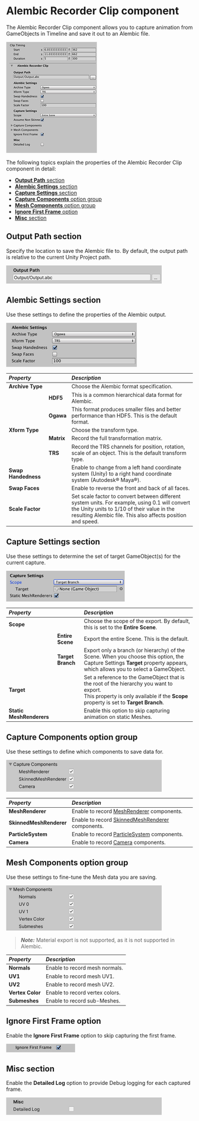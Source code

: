 # Alembic Recorder Clip component

The Alembic Recorder Clip component allows you to capture animation from GameObjects in Timeline and save it out to an Alembic file.

![Alembic Shot Clip](images/abc_recorder_clip.png)



The following topics explain the properties of the Alembic Recorder Clip component in detail:

- [**Output Path** section](#recordRef_A)
- [**Alembic Settings** section](#recordRef_B)
- [**Capture Settings** section](#recordRef_C)
- [**Capture Components** option group](#recordRef_D)
- [**Mesh Components** option group](#recordRef_E)
- [**Ignore First Frame** option](#recordRef_F)
- [**Misc** section](#recordRef_H)



<a name="recordRef_A"></a>

## Output Path section

Specify the location to save the Alembic file to. By default, the output path is relative to the current Unity Project path.

![Output Path section](images/abc_export_options_A.png)



<a name="recordRef_B"></a>

## Alembic Settings section

Use these settings to define the properties of the Alembic output.

![Alembic Settings section](images/abc_recorder_options_B.png)

| ***Property***      |            | ***Description***                                            |
| :------------------ | :--------- | :----------------------------------------------------------- |
| __Archive Type__    |            | Choose the Alembic format specification.                     |
|                     | __HDF5__   | This is a common hierarchical data format for Alembic.       |
|                     | __Ogawa__  | This format produces smaller files and better performance than HDF5. This is the default format. |
| __Xform Type__      |            | Choose the transform type.                                   |
|                     | __Matrix__ | Record the full transformation matrix.                       |
|                     | __TRS__    | Record the TRS channels for position, rotation, scale of an object. This is the default transform type. |
| __Swap Handedness__ |            | Enable to change from a left hand coordinate system (Unity) to a right hand coordinate system (Autodesk® Maya®). |
| __Swap Faces__      |            | Enable to reverse the front and back of all faces.           |
| __Scale Factor__    |            | Set scale factor to convert between different system units. For example, using 0.1 will convert the Unity units to 1/10 of their value in the resulting Alembic file. This also affects position and speed. |



<a name="recordRef_C"></a>

## Capture Settings section

Use these settings to determine the set of target GameObject(s) for the current capture. 

![Capture Settings section](images/abc_export_options_C.png)

| ***Property***                             |                   | ***Description***                                            |
| :----------------------------------------- | :---------------- | :----------------------------------------------------------- |
| __Scope__                |                   | Choose the scope of the export. By default, this is set to the **Entire Scene**. |
|                          | __Entire Scene__  | Export the entire Scene. This is the default.                |
|                          | __Target Branch__ | Export only a branch (or hierarchy) of the Scene. When you choose this option, the Capture Settings **Target** property appears, which allows you to select a GameObject. |
| __Target__               |                   | Set a reference to the GameObject that is the root of the hierarchy you want to export.<br/>This property is only available if the **Scope** property is set to __Target Branch__. |
| __Static MeshRenderers__ |                   | Enable this option to skip capturing animation on static Meshes. |



<a name="recordRef_D"></a>

## Capture Components option group

Use these settings to define which components to save data for.

![Capture Components option group](images/abc_export_options_D.png)



| ***Property***          | ***Description***                                            |
| :---------------------- | :----------------------------------------------------------- |
| __MeshRenderer__        | Enable to record [MeshRenderer](https://docs.unity3d.com/Manual/class-MeshRenderer.html) components. |
| __SkinnedMeshRenderer__ | Enable to record [SkinnedMeshRenderer](https://docs.unity3d.com/Manual/class-SkinnedMeshRenderer.html) components. |
| __ParticleSystem__      | Enable to record [ParticleSystem](https://docs.unity3d.com/Manual/class-ParticleSystem.html) components. |
| __Camera__              | Enable to record [Camera](https://docs.unity3d.com/Manual/class-Camera.html) components. |



<a name="recordRef_E"></a>

## Mesh Components option group

Use these settings to fine-tune the Mesh data you are saving.

![Mesh Components option group](images/abc_export_options_E.png)

> ***Note:*** Material export is not supported, as it is not supported in Alembic.



| ***Property***   | ***Description***               |
| :--------------- | :------------------------------ |
| __Normals__      | Enable to record mesh normals.  |
| __UV1__          | Enable to record mesh UV1.      |
| __UV2__          | Enable to record mesh UV2.      |
| __Vertex Color__ | Enable to record vertex colors. |
| __Submeshes__    | Enable to record sub-Meshes.    |



<a name="recordRef_F"></a>

## Ignore First Frame option

Enable the **Ignore First Frame** option to skip capturing the first frame. 

![More Capture options](images/abc_recorder_options_F.png)



<a name="recordRef_G"></a>

## Misc section

Enable the __Detailed Log__ option to provide Debug logging for each captured frame. 

![Misc section](images/abc_export_options_G.png)

